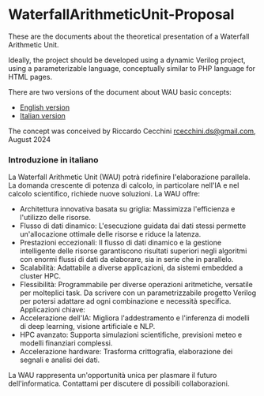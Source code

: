 # WaterfallArithmeticUnit-Proposal
These are the documents about the theoretical presentation of a Waterfall Arithmetic Unit.

Ideally, the project should be developed using a dynamic Verilog project, using a parameterizable language, conceptually similar to PHP language for HTML pages. 

There are two versions of the document about WAU basic concepts:

- [English version](WaterfallArithmeticUnit.en.md)
- [Italian version](WaterfallArithmeticUnit.md)

The concept was conceived by Riccardo Cecchini <rcecchini.ds@gmail.com>, August 2024

### Introduzione in italiano
La Waterfall Arithmetic Unit (WAU) potrà ridefinire l'elaborazione parallela.
La domanda crescente di potenza di calcolo, in particolare nell'IA e nel calcolo scientifico, richiede nuove soluzioni. La WAU offre:
* Architettura innovativa basata su griglia: Massimizza l'efficienza e l'utilizzo delle risorse.
* Flusso di dati dinamico: L'esecuzione guidata dai dati stessi permette un'allocazione ottimale delle risorse e riduce la latenza.
* Prestazioni eccezionali: Il flusso di dati dinamico e la gestione intelligente delle risorse garantiscono risultati superiori negli algoritmi con enormi flussi di dati da elaborare, sia in serie che in parallelo.
* Scalabilità: Adattabile a diverse applicazioni, da sistemi embedded a cluster HPC.
* Flessibilità: Programmabile per diverse operazioni aritmetiche, versatile per molteplici task. Da scrivere con un parametrizzabile progetto Verilog per potersi adattare ad ogni combinazione e necessità specifica.
Applicazioni chiave:
* Accelerazione dell'IA: Migliora l'addestramento e l'inferenza di modelli di deep learning, visione artificiale e NLP.
* HPC avanzato: Supporta simulazioni scientifiche, previsioni meteo e modelli finanziari complessi.
* Accelerazione hardware: Trasforma crittografia, elaborazione dei segnali e analisi dei dati.

La WAU rappresenta un'opportunità unica per plasmare il futuro dell'informatica.
Contattami per discutere di possibili collaborazioni.